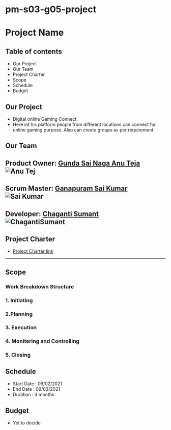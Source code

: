 
# pm-s03-g05-project
# Project Name
## Table of contents
* Our Project
* Our Team
* Project Charter
* Scope
* Schedule
* Budget

## Our Project
* Digital online Gaming Connect.
* Here int his platform people from different locations can connect for online gaming purpose. Also can create groups as per requirement. 

## Our Team
Product Owner:
 [Gunda Sai Naga Anu Teja](https://github.com/GUNDAANUTEJ)
 ![Anu Tej](https://user-images.githubusercontent.com/77635770/119561184-7c07c880-bd6a-11eb-872e-35c534fe8d19.jpg)
 ---
   Scrum Master:
 [Ganapuram Sai Kumar](https://github.com/SaiKumar249)
![Sai Kumar](https://user-images.githubusercontent.com/77635770/119561844-4adbc800-bd6b-11eb-96dc-68d8467c800c.png)
 ---
  Developer: 
 [Chaganti Sumant](https://github.com/sumant52)  <br>
  ![ChagantiSumant](https://user-images.githubusercontent.com/77635770/119560258-53330380-bd69-11eb-8708-3d81536a7027.jpg) 
---
## Project Charter
 * [Project Charter link](https://github.com/GUNDAANUTEJ/pm-s03-g05-project/blob/main/markdown/CHARTER.md)
---
## Scope
### Work Breakdown Structure
### 1. Initiating

### 2.Planning

### 3. Execution

### 4. Monitering and Controlling

### 5. Closing

## Schedule
* Start Date : 06/02/2021
* End Date :   09/03/2021
* Duration : 3 months

## Budget
* Yet to decide




